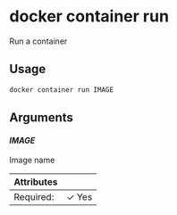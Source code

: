 # docker container run

Run a container

## Usage

```bash
docker container run IMAGE
```

## Arguments

#### *IMAGE*

Image name

| Attributes      | &nbsp;
|-----------------|-------------
| Required:       | ✓ Yes

